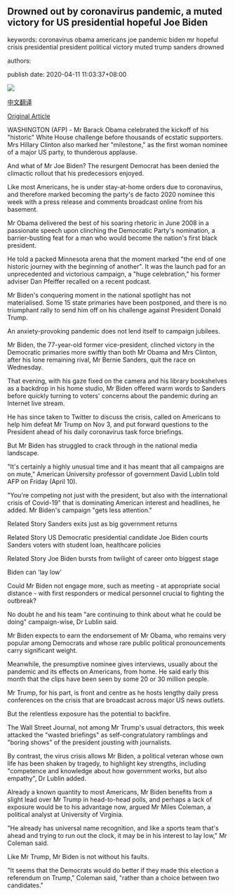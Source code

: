 ## Drowned out by coronavirus pandemic, a muted victory for US presidential hopeful Joe Biden

keywords: coronavirus obama americans joe pandemic biden mr hopeful crisis presidential president political victory muted trump sanders drowned

authors: 

publish date: 2020-04-11 11:03:37+08:00

![](https://www.straitstimes.com/sites/default/files/styles/x_large/public/articles/2020/04/11/nz_biden_110460.jpg?itok=H1nonTYL)

[中文翻译](Drowned%20out%20by%20coronavirus%20pandemic%2C%20a%20muted%20victory%20for%20US%20presidential%20hopeful%20Joe%20Biden_zh.md)

[Original Article](https://www.straitstimes.com/world/united-states/drowned-out-by-coronavirus-pandemic-a-muted-victory-for-joe-biden)

WASHINGTON (AFP) - Mr Barack Obama celebrated the kickoff of his "historic" White House challenge before thousands of ecstatic supporters. Mrs Hillary Clinton also marked her "milestone," as the first woman nominee of a major US party, to thunderous applause.

And what of Mr Joe Biden? The resurgent Democrat has been denied the climactic rollout that his predecessors enjoyed.

Like most Americans, he is under stay-at-home orders due to coronavirus, and therefore marked becoming the party's de facto 2020 nominee this week with a press release and comments broadcast online from his basement.

Mr Obama delivered the best of his soaring rhetoric in June 2008 in a passionate speech upon clinching the Democratic Party's nomination, a barrier-busting feat for a man who would become the nation's first black president.

He told a packed Minnesota arena that the moment marked "the end of one historic journey with the beginning of another". It was the launch pad for an unprecedented and victorious campaign, a "huge celebration," his former adviser Dan Pfeiffer recalled on a recent podcast.

Mr Biden's conquering moment in the national spotlight has not materialised. Some 15 state primaries have been postponed, and there is no triumphant rally to send him off on his challenge against President Donald Trump.

An anxiety-provoking pandemic does not lend itself to campaign jubilees.

Mr Biden, the 77-year-old former vice-president, clinched victory in the Democratic primaries more swiftly than both Mr Obama and Mrs Clinton, after his lone remaining rival, Mr Bernie Sanders, quit the race on Wednesday.

That evening, with his gaze fixed on the camera and his library bookshelves as a backdrop in his home studio, Mr Biden offered warm words to Sanders before quickly turning to voters' concerns about the pandemic during an Internet live stream.

He has since taken to Twitter to discuss the crisis, called on Americans to help him defeat Mr Trump on Nov 3, and put forward questions to the President ahead of his daily coronavirus task force briefings.

But Mr Biden has struggled to crack through in the national media landscape.

"It's certainly a highly unusual time and it has meant that all campaigns are on mute," American University professor of government David Lublin told AFP on Friday (April 10).

"You're competing not just with the president, but also with the international crisis of Covid-19" that is dominating American interest and headlines, he added. Mr Biden's campaign "gets less attention."

Related Story Sanders exits just as big government returns

Related Story US Democratic presidential candidate Joe Biden courts Sanders voters with student loan, healthcare policies

Related Story Joe Biden bursts from twilight of career onto biggest stage

Biden can 'lay low'

Could Mr Biden not engage more, such as meeting - at appropriate social distance - with first responders or medical personnel crucial to fighting the outbreak?

No doubt he and his team "are continuing to think about what he could be doing" campaign-wise, Dr Lublin said.

Mr Biden expects to earn the endorsement of Mr Obama, who remains very popular among Democrats and whose rare public political pronouncements carry significant weight.

Meanwhile, the presumptive nominee gives interviews, usually about the pandemic and its effects on Americans, from home. He said early this month that the clips have been seen by some 20 or 30 million people.

Mr Trump, for his part, is front and centre as he hosts lengthy daily press conferences on the crisis that are broadcast across major US news outlets.

But the relentless exposure has the potential to backfire.

The Wall Street Journal, not among Mr Trump's usual detractors, this week attacked the "wasted briefings" as self-congratulatory ramblings and "boring shows" of the president jousting with journalists.

By contrast, the virus crisis allows Mr Biden, a political veteran whose own life has been shaken by tragedy, to highlight key strengths, including "competence and knowledge about how government works, but also empathy", Dr Lublin added.

Already a known quantity to most Americans, Mr Biden benefits from a slight lead over Mr Trump in head-to-head polls, and perhaps a lack of exposure would be to his advantage now, argued Mr Miles Coleman, a political analyst at University of Virginia.

"He already has universal name recognition, and like a sports team that's ahead and trying to run out the clock, it may be in his interest to lay low," Mr Coleman said.

Like Mr Trump, Mr Biden is not without his faults.

"It seems that the Democrats would do better if they made this election a referendum on Trump," Coleman said, "rather than a choice between two candidates."